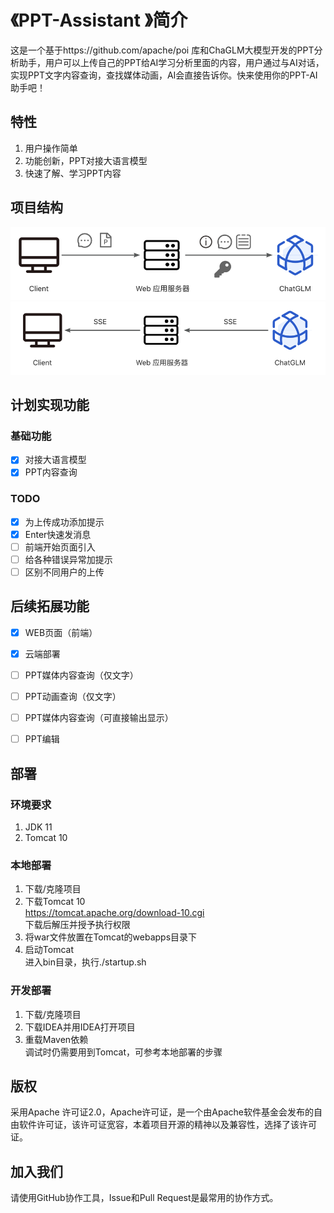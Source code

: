 # 《PPT-Assistant 》简介



这是一个基于https://github.com/apache/poi 库和ChaGLM大模型开发的PPT分析助手，用户可以上传自己的PPT给AI学习分析里面的内容，用户通过与AI对话，实现PPT文字内容查询，查找媒体动画，AI会直接告诉你。快来使用你的PPT-AI助手吧！


## 特性

1. 用户操作简单
2. 功能创新，PPT对接大语言模型
3. 快速了解、学习PPT内容

## 项目结构
![img_2.png](img_1.png)
![img.png](img.png)


## 计划实现功能
### 基础功能
- [x] 对接大语言模型
- [x] PPT内容查询
### TODO
- [x] 为上传成功添加提示
- [x] Enter快速发消息
- [ ] 前端开始页面引入
- [ ] 给各种错误异常加提示
- [ ] 区别不同用户的上传
## 后续拓展功能
- [x] WEB页面（前端）
- [x] 云端部署
- [ ] PPT媒体内容查询（仅文字）
- [ ] PPT动画查询（仅文字）
- [ ] PPT媒体内容查询（可直接输出显示）
- [ ] PPT编辑


## 部署

### 环境要求
1. JDK 11
2. Tomcat 10
### 本地部署
1. 下载/克隆项目
2. 下载Tomcat 10 \
https://tomcat.apache.org/download-10.cgi \
下载后解压并授予执行权限
3. 将war文件放置在Tomcat的webapps目录下
4. 启动Tomcat\
   进入bin目录，执行./startup.sh
### 开发部署
1. 下载/克隆项目
2. 下载IDEA并用IDEA打开项目
3. 重载Maven依赖\
调试时仍需要用到Tomcat，可参考本地部署的步骤
##  版权

采用Apache 许可证2.0，Apache许可证，是一个由Apache软件基金会发布的自由软件许可证，该许可证宽容，本着项目开源的精神以及兼容性，选择了该许可证。


## 加入我们
请使用GitHub协作工具，Issue和Pull Request是最常用的协作方式。











